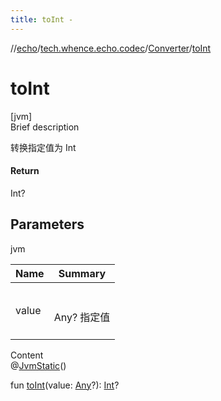 ```yaml
---
title: toInt -
---
```

//[echo](../../index.md)/[tech.whence.echo.codec](../index.md)/[Converter](index.md)/[toInt](to-int.md)



# toInt  
[jvm]  
Brief description  


转换指定值为 Int



#### Return  


Int?



## Parameters  
  
jvm  
  
|  Name|  Summary| 
|---|---|
| value| <br><br>Any? 指定值<br><br>
  
  
Content  
@[JvmStatic](https://kotlinlang.org/api/latest/jvm/stdlib/kotlin.jvm/-jvm-static/index.html)()  
  
fun [toInt](to-int.md)(value: [Any](https://kotlinlang.org/api/latest/jvm/stdlib/kotlin/-any/index.html)?): [Int](https://kotlinlang.org/api/latest/jvm/stdlib/kotlin/-int/index.html)?  




